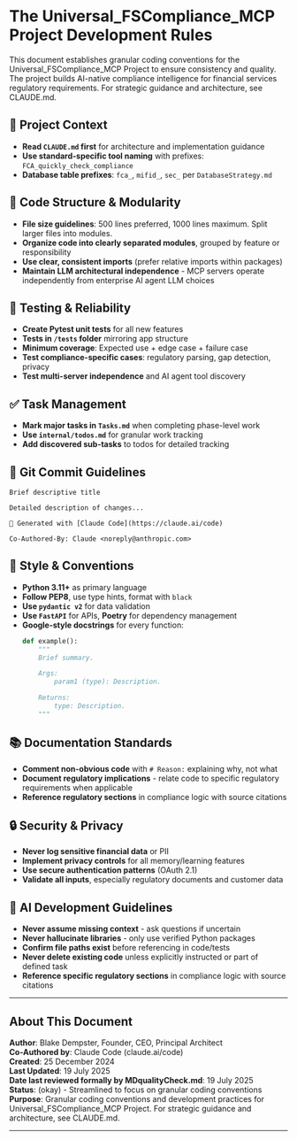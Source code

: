 # The Universal_FSCompliance_MCP Project Development Rules

This document establishes granular coding conventions for the Universal_FSCompliance_MCP Project to ensure consistency and quality. The project builds AI-native compliance intelligence for financial services regulatory requirements. For strategic guidance and architecture, see CLAUDE.md.

## 🔄 Project Context

- **Read `CLAUDE.md` first** for architecture and implementation guidance
- **Use standard-specific tool naming** with prefixes: `FCA_quickly_check_compliance`
- **Database table prefixes**: `fca_`, `mifid_`, `sec_` per `DatabaseStrategy.md`

## 🧱 Code Structure & Modularity

- **File size guidelines**: 500 lines preferred, 1000 lines maximum. Split larger files into modules.
- **Organize code into clearly separated modules**, grouped by feature or responsibility
- **Use clear, consistent imports** (prefer relative imports within packages)
- **Maintain LLM architectural independence** - MCP servers operate independently from enterprise AI agent LLM choices

## 🧪 Testing & Reliability

- **Create Pytest unit tests** for all new features
- **Tests in `/tests` folder** mirroring app structure
- **Minimum coverage**: Expected use + edge case + failure case
- **Test compliance-specific cases**: regulatory parsing, gap detection, privacy
- **Test multi-server independence** and AI agent tool discovery

## ✅ Task Management

- **Mark major tasks in `Tasks.md`** when completing phase-level work
- **Use `internal/todos.md`** for granular work tracking
- **Add discovered sub-tasks** to todos for detailed tracking

## 📝 Git Commit Guidelines

```
Brief descriptive title

Detailed description of changes...

🤖 Generated with [Claude Code](https://claude.ai/code)

Co-Authored-By: Claude <noreply@anthropic.com>
```

## 📎 Style & Conventions

- **Python 3.11+** as primary language
- **Follow PEP8**, use type hints, format with `black`
- **Use `pydantic v2`** for data validation
- **Use `FastAPI`** for APIs, **Poetry** for dependency management
- **Google-style docstrings** for every function:
  ```python
  def example():
      """
      Brief summary.

      Args:
          param1 (type): Description.

      Returns:
          type: Description.
      """
  ```

## 📚 Documentation Standards

- **Comment non-obvious code** with `# Reason:` explaining why, not what
- **Document regulatory implications** - relate code to specific regulatory requirements when applicable
- **Reference regulatory sections** in compliance logic with source citations

## 🔒 Security & Privacy

- **Never log sensitive financial data** or PII
- **Implement privacy controls** for all memory/learning features
- **Use secure authentication patterns** (OAuth 2.1)
- **Validate all inputs**, especially regulatory documents and customer data

## 🤖 AI Development Guidelines

- **Never assume missing context** - ask questions if uncertain
- **Never hallucinate libraries** - only use verified Python packages
- **Confirm file paths exist** before referencing in code/tests
- **Never delete existing code** unless explicitly instructed or part of defined task
- **Reference specific regulatory sections** in compliance logic with source citations

---

## About This Document

**Author**: Blake Dempster, Founder, CEO, Principal Architect  
**Co-Authored by**: Claude Code (claude.ai/code)  
**Created**: 25 December 2024  
**Last Updated**: 19 July 2025  
**Date last reviewed formally by MDqualityCheck.md**: 19 July 2025  
**Status**: (okay) - Streamlined to focus on granular coding conventions  
**Purpose**: Granular coding conventions and development practices for Universal_FSCompliance_MCP Project. For strategic guidance and architecture, see CLAUDE.md.

---
